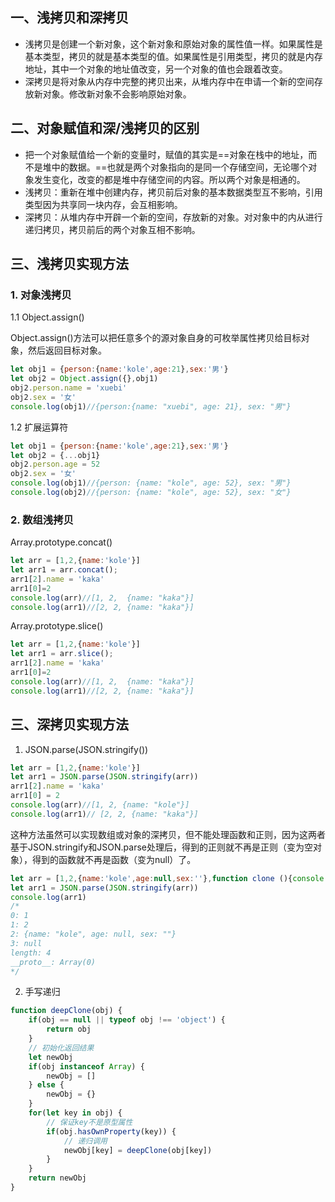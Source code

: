 ## 一、浅拷贝和深拷贝
* 浅拷贝是创建一个新对象，这个新对象和原始对象的属性值一样。如果属性是基本类型，拷贝的就是基本类型的值。如果属性是引用类型，拷贝的就是内存地址，其中一个对象的地址值改变，另一个对象的值也会跟着改变。
* 深拷贝是将对象从内存中完整的拷贝出来，从堆内存中在申请一个新的空间存放新对象。修改新对象不会影响原始对象。
## 二、对象赋值和深/浅拷贝的区别
* 把一个对象赋值给一个新的变量时，赋值的其实是==对象在栈中的地址，而不是堆中的数据。==也就是两个对象指向的是同一个存储空间，无论哪个对象发生变化，改变的都是堆中存储空间的内容。所以两个对象是相通的。
* 浅拷贝：重新在堆中创建内存，拷贝前后对象的基本数据类型互不影响，引用类型因为共享同一块内存，会互相影响。
* 深拷贝：从堆内存中开辟一个新的空间，存放新的对象。对对象中的内从进行递归拷贝，拷贝前后的两个对象互相不影响。
## 三、浅拷贝实现方法
### 1. 对象浅拷贝
1.1 Object.assign()
<p>Object.assign()方法可以把任意多个的源对象自身的可枚举属性拷贝给目标对象，然后返回目标对象。</p>

```js
let obj1 = {person:{name:'kole',age:21},sex:'男'}
let obj2 = Object.assign({},obj1)
obj2.person.name = 'xuebi'
obj2.sex = '女'
console.log(obj1)//{person:{name: "xuebi", age: 21}, sex: "男"}
```
1.2 扩展运算符
```js
let obj1 = {person:{name:'kole',age:21},sex:'男'}
let obj2 = {...obj1}
obj2.person.age = 52
obj2.sex = '女'
console.log(obj1)//{person: {name: "kole", age: 52}, sex: "男"}
console.log(obj2)//{person: {name: "kole", age: 52}, sex: "女"}
```
### 2. 数组浅拷贝
Array.prototype.concat()
```js
let arr = [1,2,{name:'kole'}]
let arr1 = arr.concat();
arr1[2].name = 'kaka'
arr1[0]=2
console.log(arr)//[1, 2,  {name: "kaka"}]
console.log(arr1)//[2, 2, {name: "kaka"}]
```
Array.prototype.slice()
```js
let arr = [1,2,{name:'kole'}]
let arr1 = arr.slice();
arr1[2].name = 'kaka'
arr1[0]=2
console.log(arr)//[1, 2,  {name: "kaka"}]
console.log(arr1)//[2, 2, {name: "kaka"}]
```
## 三、深拷贝实现方法
1. JSON.parse(JSON.stringify())
```js
let arr = [1,2,{name:'kole'}]
let arr1 = JSON.parse(JSON.stringify(arr))
arr1[2].name = 'kaka'
arr1[0] = 2
console.log(arr)//[1, 2, {name: "kole"}]
console.log(arr1)// [2, 2, {name: "kaka"}]
```
这种方法虽然可以实现数组或对象的深拷贝，但不能处理函数和正则，因为这两者基于JSON.stringify和JSON.parse处理后，得到的正则就不再是正则（变为空对象），得到的函数就不再是函数（变为null）了。
```js
let arr = [1,2,{name:'kole',age:null,sex:''},function clone (){console.log(123)}]
let arr1 = JSON.parse(JSON.stringify(arr))
console.log(arr1)
/*
0: 1
1: 2
2: {name: "kole", age: null, sex: ""}
3: null
length: 4
__proto__: Array(0)
*/
```
2. 手写递归
```js
function deepClone(obj) {
    if(obj == null || typeof obj !== 'object') {
        return obj
    }
    // 初始化返回结果
    let newObj
    if(obj instanceof Array) {
        newObj = []
    } else {
        newObj = {}
    }
    for(let key in obj) {
        // 保证key不是原型属性
        if(obj.hasOwnProperty(key)) {
            // 递归调用
            newObj[key] = deepClone(obj[key])
        }
    }
    return newObj
}
```